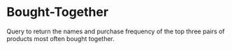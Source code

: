 # Bought-Together
Query to return the names and purchase frequency of the top three pairs of products most often bought together.
